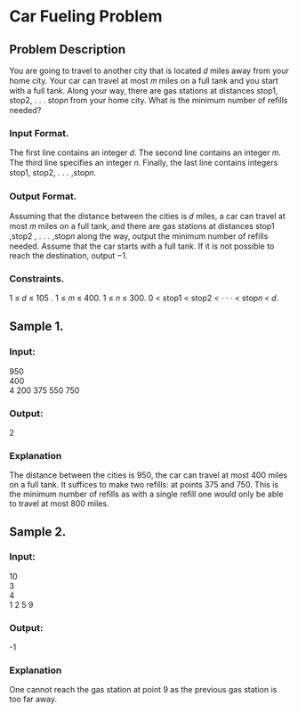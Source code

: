 # Car Fueling Problem

## Problem Description
You are going to travel to another city that is located 𝑑 miles away from your home city. Your car can travel
at most 𝑚 miles on a full tank and you start with a full tank. Along your way, there are gas stations at
distances stop1, stop2, . . . stop𝑛 from your home city. What is the minimum number of refills needed?
### Input Format. 
The first line contains an integer 𝑑. The second line contains an integer 𝑚. The third line
specifies an integer 𝑛. Finally, the last line contains integers stop1, stop2, . . . ,stop𝑛.

### Output Format. 
Assuming that the distance between the cities is 𝑑 miles, a car can travel at most 𝑚 miles
on a full tank, and there are gas stations at distances stop1
,stop2 , . . . ,stop𝑛 along the way, output the minimum number of refills needed. Assume that the car starts with a full tank. If it is not possible to
reach the destination, output −1.

### Constraints. 
1 ≤ 𝑑 ≤ 105 . 1 ≤ 𝑚 ≤ 400. 1 ≤ 𝑛 ≤ 300. 0 < stop1 < stop2 < · · · < stop𝑛 < 𝑑.


## Sample 1.
### Input:
950  
400  
4
200 375 550 750
### Output:
2
### Explanation
The distance between the cities is 950, the car can travel at most 400 miles on a full tank. It suffices
to make two refills: at points 375 and 750. This is the minimum number of refills as with a single refill
one would only be able to travel at most 800 miles.

## Sample 2.
### Input:
10  
3  
4  
1 2 5 9

### Output:
-1

### Explanation
One cannot reach the gas station at point 9 as the previous gas station is too far away.
